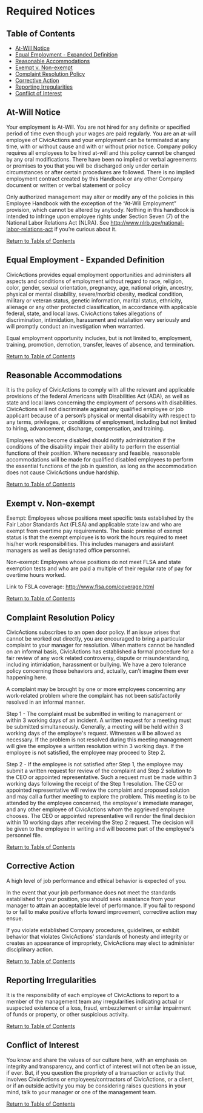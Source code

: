# Required Notices

## <a name="toc"></a>Table of Contents

* [At-Will Notice](#atwillnotice)
* [Equal Employment - Expanded Definition](#equal-employment)
* [Reasonable Accommodations](#reasonable-accommodation)
* [Exempt v. Non-exempt](#exempt-non)
* [Complaint Resolution Policy](#complaint-resolution)
* [Corrective Action](#corrective)
* [Reporting Irregularities](#irregularity)
* [Conflict of Interest](#conflict-interest)

## <a name="atwillnotice"></a>At-Will Notice

Your employment is At-Will. You are not hired for any definite or specified period of time even though your wages are paid regularly. You are an at-will employee of CivicActions and your employment can be terminated at any time, with or without cause and with or without prior notice. Company policy requires all employees to be hired at-will and this policy cannot be changed by any oral modifications. There have been no implied or verbal agreements or promises to you that you will be discharged only under certain circumstances or after certain procedures are followed. There is no implied employment contract created by this Handbook or any other Company document or written or verbal statement or policy

Only authorized management may alter or modify any of the policies in this Employee Handbook with the exception of the “At-Will Employment” provision, which cannot be altered by anybody. Nothing in this handbook is intended to infringe upon employee rights under Section Seven (7) of the National Labor Relations Act (NLRA). See <http://www.nlrb.gov/national-labor-relations-act> if you’re curious about it.

[Return to Table of Contents](#toc)

## <a name="equal-employment"></a>Equal Employment - Expanded Definition

CivicActions provides equal employment opportunities and administers all aspects and conditions of employment without regard to race, religion, color, gender, sexual orientation, pregnancy, age, national origin, ancestry, physical or mental disability, severe/morbid obesity, medical condition, military or veteran status, genetic information, marital status, ethnicity, alienage or any other protected classification, in accordance with applicable federal, state, and local laws. CivicActions takes allegations of discrimination, intimidation, harassment and retaliation very seriously and will promptly conduct an investigation when warranted.

Equal employment opportunity includes, but is not limited to, employment, training, promotion, demotion, transfer, leaves of absence, and termination.

[Return to Table of Contents](#toc)

## <a name="reasonable-accommodation"></a>Reasonable Accommodations

It is the policy of CivicActions to comply with all the relevant and applicable provisions of the federal Americans with Disabilities Act (ADA), as well as state and local laws concerning the employment of persons with disabilities. CivicActions will not discriminate against any qualified employee or job applicant because of a person’s physical or mental disability with respect to any terms, privileges, or conditions of employment, including but not limited to hiring, advancement, discharge, compensation, and training.

Employees who become disabled should notify administration if the conditions of the disability impair their ability to perform the essential functions of their position. Where necessary and feasible, reasonable accommodations will be made for qualified disabled employees to perform the essential functions of the job in question, as long as the accommodation does not cause CivicActions undue hardship.

[Return to Table of Contents](#toc)

## <a name="exempt-non"></a>Exempt v. Non-exempt

Exempt: Employees whose positions meet specific tests established by the Fair Labor Standards Act (FLSA) and applicable state law and who are exempt from overtime pay requirements. The basic premise of exempt status is that the exempt employee is to work the hours required to meet his/her work responsibilities. This includes managers and assistant managers as well as designated office personnel.

Non-exempt: Employees whose positions do not meet FLSA and state exemption tests and who are paid a multiple of their regular rate of pay for overtime hours worked.

Link to FSLA coverage: <http://www.flsa.com/coverage.html>

[Return to Table of Contents](#toc)

## <a name="complaint-resolution"></a>Complaint Resolution Policy

CivicActions subscribes to an open door policy. If an issue arises that cannot be worked out directly, you are encouraged to bring a particular complaint to your manager for resolution. When matters cannot be handled on an informal basis, CivicActions has established a formal procedure for a fair review of any work related controversy, dispute or misunderstanding, including intimidation, harassment or bullying.  We have a zero tolerance policy concerning those behaviors and, actually, can’t imagine them ever happening here.

A complaint may be brought by one or more employees concerning any work-related problem where the complaint has not been satisfactorily resolved in an informal manner.

Step 1 - The complaint must be submitted in writing to management or within 3 working days of an incident. A written request for a meeting must be submitted simultaneously. Generally, a meeting will be held within 3 working days of the employee's request. Witnesses will be allowed as necessary. If the problem is not resolved during this meeting management will give the employee a written resolution within 3 working days. If the employee is not satisfied, the employee may proceed to Step 2.

Step 2 - If the employee is not satisfied after Step 1, the employee may submit a written request for review of the complaint and Step 2 solution to the CEO or appointed representative. Such a request must be made within 3 working days following the receipt of the Step 1 resolution. The CEO or appointed representative will review the complaint and proposed solution and may call a further meeting to explore the problem. This meeting is to be attended by the employee concerned, the employee's immediate manager, and any other employee of CivicActions whom the aggrieved employee chooses. The CEO or appointed representative will render the final decision within 10 working days after receiving the Step 2 request. The decision will be given to the employee in writing and will become part of the employee's personnel file.

[Return to Table of Contents](#toc)

## <a name="corrective"></a>Corrective Action

A high level of job performance and ethical behavior is expected of you.

In the event that your job performance does not meet the standards established for your position, you should seek assistance from your manager to attain an acceptable level of performance. If you fail to respond to or fail to make positive efforts toward improvement, corrective action may ensue.

If you violate established Company procedures, guidelines, or exhibit behavior that violates  CivicActions' standards of honesty and integrity or creates an appearance of impropriety, CivicActions may elect to administer disciplinary action.

[Return to Table of Contents](#toc)

## <a name="irregularity"></a>Reporting Irregularities

It is the responsibility of each employee of CivicActions to report to a member of the management team any irregularities indicating actual or suspected existence of a loss, fraud, embezzlement or similar impairment of funds or property, or other suspicious activity.

[Return to Table of Contents](#toc)

## <a name="conflict-interest"></a>Conflict of Interest

You know and share the values of our culture here, with an emphasis on integrity and transparency, and conflict of interest will not often be an issue, if ever. But, if you question the propriety of a transaction or activity that involves CivicActions or employees/contractors of CivicActions, or a client, or if an outside activity you may be considering raises questions in your mind, talk to your manager or one of the management team.

[Return to Table of Contents](#toc)
